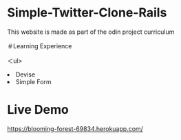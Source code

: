 # Simple-Twitter-Clone-Rails

This website is made as part of the odin project curriculum

＃Learning Experience

＜ul>
<li>Devise</li>
<li>Simple Form</li>
</ul>

# Live Demo

https://blooming-forest-69834.herokuapp.com/
